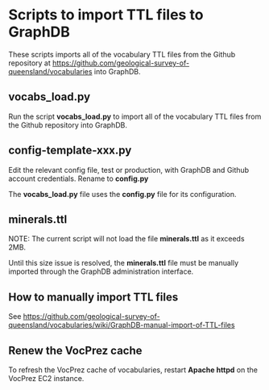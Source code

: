 # Scripts to import TTL files to GraphDB

These scripts imports all of the vocabulary TTL files from the Github repository at https://github.com/geological-survey-of-queensland/vocabularies into GraphDB.

## vocabs_load.py

Run the script **vocabs_load.py** to import all of the vocabulary TTL files from the Github repository into GraphDB.

## config-template-xxx.py

Edit the relevant config file, test or production, with GraphDB and Github account credentials. Rename to **config.py**

The **vocabs_load.py** file uses the **config.py** file for its configuration.

## minerals.ttl

NOTE: The current script will not load the file **minerals.ttl** as it exceeds 2MB.

Until this size issue is resolved, the **minerals.ttl** file must be manually imported through the GraphDB administration interface.

## How to manually import TTL files

See https://github.com/geological-survey-of-queensland/vocabularies/wiki/GraphDB-manual-import-of-TTL-files

## Renew the VocPrez cache

To refresh the VocPrez cache of vocabularies, restart **Apache httpd** on the VocPrez EC2 instance.
